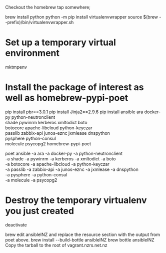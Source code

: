 Checkout the homebrew tap somewhere;

brew install python
python -m pip install virtualenvwrapper
source $(brew --prefix)/bin/virtualenvwrapper.sh

# Set up a temporary virtual environment
mktmpenv

# Install the package of interest as well as homebrew-pypi-poet
pip install pbr==3.0.1
pip install Jinja2==2.9.6
pip install ansible ara docker-py python-neutronclient \
  shade pywinrm kerberos xmltodict boto \
  botocore apache-libcloud python-keyczar \
  passlib zabbix-api junos-eznc jxmlease dnspython \
  pysphere python-consul \
  molecule psycopg2 homebrew-pypi-poet

poet ansible -a ara -a docker-py -a python-neutronclient \
  -a shade -a pywinrm -a kerberos -a xmltodict -a boto \
  -a botocore -a apache-libcloud -a python-keyczar \
  -a passlib -a zabbix-api -a junos-eznc -a jxmlease -a dnspython \
  -a pysphere -a python-consul \
  -a molecule -a psycopg2



# Destroy the temporary virtualenv you just created
deactivate

brew edit ansibleINZ and replace the resource section with the output from poet above.
brew install --build-bottle ansibleINZ
brew bottle ansibleINZ
Copy the tarball to the root of vagrant.nzrs.net.nz

